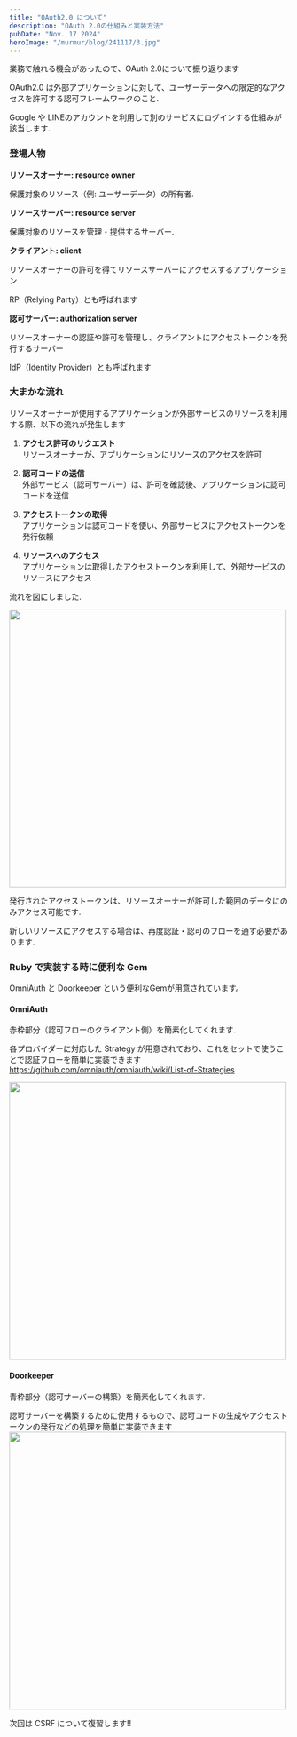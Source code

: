 ```yaml
---
title: "OAuth2.0 について"
description: "OAuth 2.0の仕組みと実装方法"
pubDate: "Nov. 17 2024"
heroImage: "/murmur/blog/241117/3.jpg"
---
```


業務で触れる機会があったので、OAuth 2.0について振り返ります

OAuth2.0 は外部アプリケーションに対して、ユーザーデータへの限定的なアクセスを許可する認可フレームワークのこと. 

Google や LINEのアカウントを利用して別のサービスにログインする仕組みが該当します. 

### 登場人物

**リソースオーナー: resource owner**

保護対象のリソース（例: ユーザーデータ）の所有者.

**リソースサーバー: resource server**

保護対象のリソースを管理・提供するサーバー. 

**クライアント: client**

リソースオーナーの許可を得てリソースサーバーにアクセスするアプリケーション

RP（Relying Party）とも呼ばれます

**認可サーバー: authorization server**

リソースオーナーの認証や許可を管理し、クライアントにアクセストークンを発行するサーバー

IdP（Identity Provider）とも呼ばれます

### 大まかな流れ
リソースオーナーが使用するアプリケーションが外部サービスのリソースを利用する際、以下の流れが発生します  

1. **アクセス許可のリクエスト**  
   リソースオーナーが、アプリケーションにリソースのアクセスを許可

2. **認可コードの送信**  
   外部サービス（認可サーバー）は、許可を確認後、アプリケーションに認可コードを送信

3. **アクセストークンの取得**  
   アプリケーションは認可コードを使い、外部サービスにアクセストークンを発行依頼

4. **リソースへのアクセス**  
   アプリケーションは取得したアクセストークンを利用して、外部サービスのリソースにアクセス

流れを図にしました. 

<img width="500" src="/murmur/blog/241117/0.jpg">

発行されたアクセストークンは、リソースオーナーが許可した範囲のデータにのみアクセス可能です. 

新しいリソースにアクセスする場合は、再度認証・認可のフローを通す必要があります. 

### Ruby で実装する時に便利な Gem

OmniAuth と Doorkeeper という便利なGemが用意されています。

#### OmniAuth
赤枠部分（認可フローのクライアント側）を簡素化してくれます. 

各プロバイダーに対応した Strategy が用意されており、これをセットで使うことで認証フローを簡単に実装できます
https://github.com/omniauth/omniauth/wiki/List-of-Strategies

<img width="500" src="/murmur/blog/241117/1.jpg">

#### Doorkeeper
青枠部分（認可サーバーの構築）を簡素化してくれます. 

認可サーバーを構築するために使用するもので、認可コードの生成やアクセストークンの発行などの処理を簡単に実装できます
<img width="500" src="/murmur/blog/241117/2.jpg">

次回は CSRF について復習します!!
